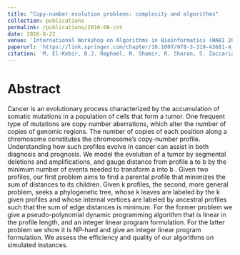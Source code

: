 ```yaml
---
title: "Copy-number evolution problems: complexity and algorithms"
collection: publications
permalink: /publications/2016-08-cnt
date: 2016-8-22
venue: 'International Workshop on Algorithms in Bioinformatics (WABI 2016)'
paperurl: 'https://link.springer.com/chapter/10.1007/978-3-319-43681-4_11'
citation: 'M. El-Kebir, B.J. Raphael, R. Shamir, R. Sharan, S. Zaccaria, M. Zehavi, and R. Zeira. Copy-number evolution problems: complexity and algorithms. In International Workshop on Algorithms in Bioinformatics (WABI 2016), pp. 137-149. Springer, 2016.'
---
```


# Abstract

Cancer is an evolutionary process characterized by the accumulation of somatic mutations in a population of cells that form a tumor. One frequent type of mutations are copy number aberrations, which alter the number of copies of genomic regions. The number of copies of each position along a chromosome constitutes the chromosome’s copy-number profile. Understanding how such profiles evolve in cancer can assist in both diagnosis and prognosis. We model the evolution of a tumor by segmental deletions and amplifications, and gauge distance from profile   a  to   b  by the minimum number of events needed to transform   a  into   b . Given two profiles, our first problem aims to find a parental profile that minimizes the sum of distances to its children. Given k profiles, the second, more general problem, seeks a phylogenetic tree, whose k leaves are labeled by the k given profiles and whose internal vertices are labeled by ancestral profiles such that the sum of edge distances is minimum. For the former problem we give a pseudo-polynomial dynamic programming algorithm that is linear in the profile length, and an integer linear program formulation. For the latter problem we show it is NP-hard and give an integer linear program formulation. We assess the efficiency and quality of our algorithms on simulated instances.
